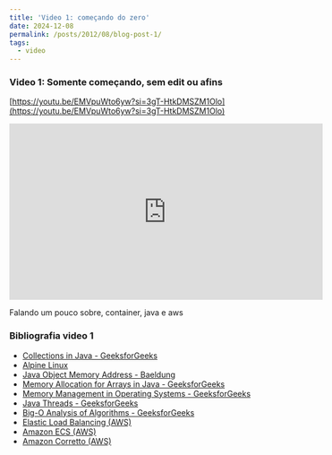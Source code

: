 ```yaml
---
title: 'Video 1: começando do zero'
date: 2024-12-08
permalink: /posts/2012/08/blog-post-1/
tags:
  - video
---
```



### Video 1: Somente começando, sem edit ou afins


 [https://youtu.be/EMVpuWto6yw?si=3gT-HtkDMSZM1Olo](https://youtu.be/EMVpuWto6yw?si=3gT-HtkDMSZM1Olo)

<iframe width="560" height="315" src="https://www.youtube.com/embed/EMVpuWto6yw?si=3gT-HtkDMSZM1Olo" frameborder="0" allowfullscreen></iframe>

Falando um pouco sobre, container, java e aws


### Bibliografia video 1
- [Collections in Java - GeeksforGeeks](https://www.geeksforgeeks.org/collections-in-java-2/)
- [Alpine Linux](https://alpinelinux.org/)
- [Java Object Memory Address - Baeldung](https://www.baeldung.com/java-object-memory-address)
- [Memory Allocation for Arrays in Java - GeeksforGeeks](https://www.geeksforgeeks.org/where-is-the-memory-allocated-for-arrays-in-java/)
- [Memory Management in Operating Systems - GeeksforGeeks](https://www.geeksforgeeks.org/memory-management-in-operating-system/)
- [Java Threads - GeeksforGeeks](https://www.geeksforgeeks.org/java-threads/)
- [Big-O Analysis of Algorithms - GeeksforGeeks](https://www.geeksforgeeks.org/analysis-algorithms-big-o-analysis/)
- [Elastic Load Balancing (AWS)](https://aws.amazon.com/pt/elasticloadbalancing/)
- [Amazon ECS (AWS)](https://aws.amazon.com/ecs/)
- [Amazon Corretto (AWS)](https://aws.amazon.com/pt/corretto)